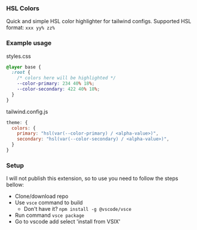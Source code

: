### HSL Colors

Quick and simple HSL color highlighter for tailwind configs.
Supported HSL format: `xxx yy% zz%`

### Example usage

styles.css
```css
@layer base {
  :root {
    /* colors here will be highlighted */
    --color-primary: 234 40% 18%;
    --color-secondary: 422 40% 18%;
  }
}
```

tailwind.config.js
```js
theme: {
  colors: {
    primary: "hsl(var(--color-primary) / <alpha-value>)",
    secondary: "hsl(var(--color-secondary) / <alpha-value>)",
  }
}
```

### Setup

I will not publish this extension, so to use you need to follow the steps bellow:

- Clone/download repo
- Use `vsce` command to build
  - Don't have it? `npm install -g @vscode/vsce`
- Run command `vsce package`
- Go to vscode add select 'install from VSIX'
